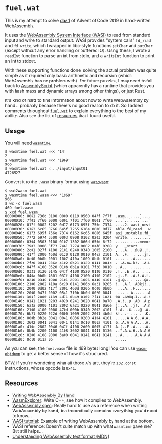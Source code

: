 # `fuel.wat`

This is my attempt to solve [day 1](https://adventofcode.com/2019/day/1) of Advent of Code 2019 in hand-written WebAssembly.

It uses the [WebAssembly System Interface (WASI)](https://wasi.dev/) to read from standard input and write to standard output. WASI provides "system calls" `fd_read` and `fd_write`, which I wrapped in libc-style functions `getChar` and `putChar` (except without any error handling or buffered IO). Using these, I wrote a `readInt` function to parse an int from stdin, and a `writeInt` function to print an int to stdout.

With these supporting functions done, solving the actual problem was quite simple as it required only basic arithmetic and recursion (which WebAssembly has no problem with). For future puzzles, I may need to fall back to [AssemblyScript](https://docs.assemblyscript.org/) (which apparently has a runtime that provides you with hash maps and dynamic arrays among other things), or just Rust.

It's kind of hard to find information about how to write WebAssembly by hand... probably because there's no good reason to do it. So I added comments throughout [`fuel.wat`](fuel.wat) to explain everything to the best of my ability. Also see the list of [resources](#resources) that I found useful.

## Usage

You will need [`wasmtime`](https://wasmtime.dev/).

```
$ wasmtime fuel.wat <<< '14'
2
$ wasmtime fuel.wat <<< '1969'
966
$ wasmtime fuel.wat < ../input/input01
4726527
```

Convert it to the `.wasm` binary format using [`wat2wasm`](https://github.com/WebAssembly/wabt):

```
$ wat2wasm fuel.wat
$ wasmtime fuel.wasm <<< '1969'
966
$ wc -c fuel.wasm
469 fuel.wasm
$ xxd fuel.wasm
00000000: 0061 736d 0100 0000 0119 0560 047f 7f7f  .asm.......`....
00000010: 7f01 7f60 0000 6001 7f01 7f60 0001 7f60  ...`..`....`...`
00000020: 017f 0002 3202 0d77 6173 695f 756e 7374  ....2..wasi_unst
00000030: 6162 6c65 0766 645f 7265 6164 0000 0d77  able.fd_read...w
00000040: 6173 695f 756e 7374 6162 6c65 0866 645f  asi_unstable.fd_
00000050: 7772 6974 6500 0003 0908 0102 0203 0204  write...........
00000060: 0304 0503 0100 0107 1302 066d 656d 6f72  ...........memor
00000070: 7902 0006 5f73 7461 7274 0002 0ad6 0208  y..._start......
00000080: 2c01 027f 4100 2101 0240 0340 1005 2100  ,...A.!..@.@..!.
00000090: 417f 2000 460d 0120 0120 0010 046a 2101  A. .F.. . ...j!.
000000a0: 0c00 0b0b 2001 1007 410a 1009 0b1b 0101  .... ...A.......
000000b0: 7f20 0041 036e 4102 6b21 0120 0141 004c  . .A.nA.k!. .A.L
000000c0: 047f 4100 0520 010b 0b1a 0101 7f20 0010  ..A.. ....... ..
000000d0: 0321 0120 0145 047f 4100 0520 0120 0110  .!. .E..A.. . ..
000000e0: 046a 0b0b 4601 037f 4100 2100 4100 2102  .j..F...A.!.A.!.
000000f0: 0240 0340 1008 2101 2001 1006 0440 4101  .@.@..!. ....@A.
00000100: 2100 2002 410a 6c20 0141 306b 6a21 0205  !. .A.l .A0kj!..
00000110: 2000 0d02 417f 2001 460d 020b 0c00 0b0b   ...A. .F.......
00000120: 2000 047f 2002 0541 7f0b 0b0d 0020 0041   ... ..A..... .A
00000130: 304f 2000 4139 4d71 0b49 0102 7f41 1021  0O .A9Mq.I...A.!
00000140: 0141 1021 0203 4020 0241 3020 0041 0a70  .A.!..@ .A0 .A.p
00000150: 6a3a 0000 4101 2002 6a21 0220 0041 0a6e  j:..A. .j!. .A.n
00000160: 2100 4100 2000 470d 000b 0340 2002 4101  !.A. .G....@ .A.
00000170: 6b21 0220 022d 0000 1009 2002 2001 4b0d  k!. .-.... . .K.
00000180: 000b 0b2e 0041 0041 0836 0200 4104 4101  .....A.A.6..A.A.
00000190: 3602 0041 0041 0041 0141 0c10 001a 4101  6..A.A.A.A....A.
000001a0: 410c 2802 0046 047f 4108 2d00 0005 417f  A.(..F..A.-...A.
000001b0: 0b0b 2200 4100 4108 3602 0041 0441 0136  ..".A.A.6..A.A.6
000001c0: 0200 4108 2000 3a00 0041 0141 0041 0141  ..A. .:..A.A.A.A
000001d0: 0c10 011a 0b                             .....
```

As you can see, the `fuel.wasm` file is 469 bytes long! You can use [`wasm-objdump`](https://github.com/WebAssembly/wabt) to get a better sense of how it's structured.

BTW, if you're wondering what all those `A`'s are, they're `i32.const` instructions, whose opcode is `0x41`.

## Resources

* [Writing WebAssembly By Hand](https://blog.scottlogic.com/2018/04/26/webassembly-by-hand.html)
* [WasmExplorer](https://mbebenita.github.io/WasmExplorer/): Write C++, see how it compiles to WebAssembly.
* [WebAssembly spec](https://webassembly.github.io/spec/): Really hard to use as a reference when writing WebAssembly by hand, but theoretically contains everything you'd need to know...
* [WASI tutorial](https://github.com/bytecodealliance/wasmtime/blob/master/docs/WASI-tutorial.md): Example of writing WebAssembly by hand at the bottom.
* [WASI reference](https://github.com/bytecodealliance/wasmtime/blob/master/docs/WASI-api.md): Doesn't quite match up with what `wasmtime` gave me? But still helps...
* [Understanding WebAssembly text format (MDN)](https://developer.mozilla.org/en-US/docs/WebAssembly/Understanding_the_text_format)

